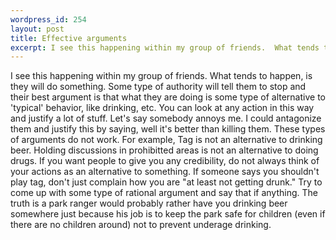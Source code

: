 ```yaml
--- 
wordpress_id: 254
layout: post
title: Effective arguments
excerpt: I see this happening within my group of friends.  What tends to happen, is they will do something.  Some type of authority will tell them to stop and their best argument is that what they are doing is some type of alternative to 'typical' behavior, like drinking, etc.  You can look at any action in this way and justify a lot of stuff.  Let's say somebody annoys me.  I could antagonize them and justify this by saying, well it's better than killing them.  These types of arguments do not work.  For example, Tag is not an alternative to drinking beer.  Holding discussions in prohibitted areas is not an alternative to doing drugs.  If you want people to give you any credibility, do not always think of your actions as an alternative to something.  If someone says you shouldn't play tag, don't just complain how you are "at least not getting drunk."  Try to come up with some type of rational argument and say that if anything.  The truth is a park ranger would probably rather have you drinking beer somewhere just because his job is to keep the park safe for children (even if there are no children around) not to prevent underage drinking.
---
```

I see this happening within my group of friends.  What tends to happen, is they will do something.  Some type of authority will tell them to stop and their best argument is that what they are doing is some type of alternative to 'typical' behavior, like drinking, etc.  You can look at any action in this way and justify a lot of stuff.  Let's say somebody annoys me.  I could antagonize them and justify this by saying, well it's better than killing them.  These types of arguments do not work.  For example, Tag is not an alternative to drinking beer.  Holding discussions in prohibitted areas is not an alternative to doing drugs.  If you want people to give you any credibility, do not always think of your actions as an alternative to something.  If someone says you shouldn't play tag, don't just complain how you are "at least not getting drunk."  Try to come up with some type of rational argument and say that if anything.  The truth is a park ranger would probably rather have you drinking beer somewhere just because his job is to keep the park safe for children (even if there are no children around) not to prevent underage drinking.
